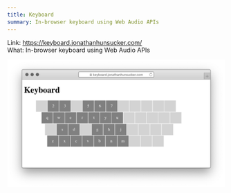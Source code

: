 ```yaml
---
title: Keyboard
summary: In-browser keyboard using Web Audio APIs
---
```


Link: <a href="https://keyboard.jonathanhunsucker.com/">https://keyboard.jonathanhunsucker.com/</a>  
What: In-browser keyboard using Web Audio APIs

<img src="images/screenshot.png" />

